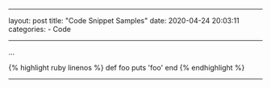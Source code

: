 
---
layout: post
title:  "Code Snippet Samples"
date:   2020-04-24 20:03:11
categories:
	- Code

---
...

{% highlight ruby linenos %}
def foo
  puts 'foo'
end
{% endhighlight %}

---